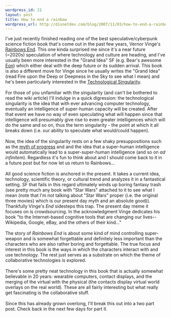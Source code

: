 ```yaml
--- 
wordpress_id: 21
layout: post
title: How to end a rainbow
wordpress_url: http://disnetdev.com/blog/2007/11/03/how-to-end-a-rainbow/
---
```

I've just recently finished reading one of the best speculative/cyberpunk science fiction book that's come out in the past few years, Vernor Vinge's <a href="http://www.amazon.com/Rainbows-End-Vernor-Vinge/dp/0812536363/ref=pd_bbs_sr_1/103-3738717-1119067?ie=UTF8&amp;s=books&amp;qid=1193290442&amp;sr=8-1">Rainbows End</a>. This one kinda surprised me since it's a near future (~2020s) speculation of where technology and culture are heading, and I've usually been more interested in the "Grand Idea" SF (e.g. Bear's awesome <a href="http://www.amazon.com/Eon-Sf-Masterworks-Greg-Bear/dp/0575073160/ref=pd_bbs_sr_1/103-3738717-1119067?ie=UTF8&amp;s=books&amp;qid=1193290737&amp;sr=1-1">Eon</a>) which either deal with the deep future or its sudden arrival. This book is also a different move for Vinge since he usually writes the "Grand Idea" (read Fire upon the Deep or Deepness in the Sky to see what I mean) and he's been particularly interested in the <a href="http://en.wikipedia.org/wiki/Technological_singularity">Technological Singularity</a>.<br /><br />For those of you unfamiliar with the singularity (and can't be bothered to read the wiki article) I'll indulge in a quick digression: the technological singularity is the idea that with ever advancing computer technology, eventually an intelligence of super-human capacity will be created. After that event we have no way of even speculating what will happen since that intelligence will presumably give rise to even greater intelligences which will do the same and so on, thus the term singularity - the point at which it all breaks down (i.e. our ability to speculate what would/could happen). <br /><br />Now, the idea of the singularity rests on a few shaky presuppositions such as the <a href="http://arantxa.ii.uam.es/%7Ealfonsec/docs/end.htm">myth of progress</a> and and the idea that a super-human intelligence would automatically lead to a super-super-human intelligence (and so on <i>ad infinitem</i>). Regardless it's fun to think about and I should come back to it in a future post but for now let us return to Rainbows...<br /><br />All good science fiction is anchored in the present. It takes a current idea, technology, scientific theory, or cultural trend and analyzes it in a fantastical setting. SF that fails in this regard ultimately winds up boring fantasy trash (see pretty much any book with "Star Wars" attached to it to see what I mean (note that I'm not talking about "Star Wars" proper {i.e. the original three movies} which is our present day myth and an absolute good)). Thankfully Vinge's <i>End</i> sidesteps this trap. The present day meme it focuses on is crowdsourcing. In the acknowledgment Vinge dedicates his book "to the Internet-based cognitive tools that are changing our lives--Wikipedia, Google, eBay, and the others of their kind..."<br /><br />The story of <i>Rainbows End</i> is about some kind of mind controlling super-weapon and is somewhat forgettable and definitely less important than the characters who are also rather boring and forgettable. The true focus and interest in this book is the ways in which the characters interact with and use technology. The rest just serves as a substrate on which the theme of collaborative technologies is explored.<br /><br />There's some pretty neat technology in this book that is actually somewhat believable in 20 years: wearable computers, contact displays, and the merging of the virtual with the physical (the contacts display virtual world overlays on the real world). These are all fairly interesting but what really get fascinating is the collaborative stuff. <br /><br />Since this has already grown overlong, I'll break this out into a two part post. Check back in the next few days for part II.<br />
